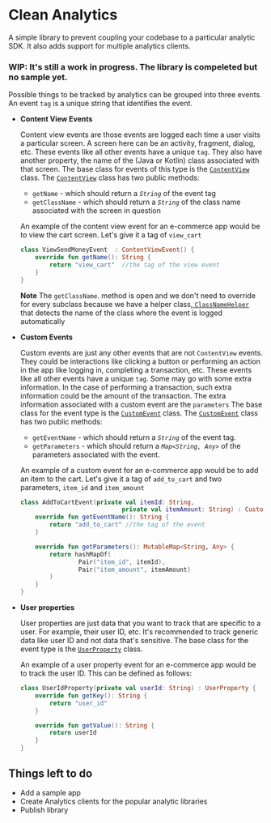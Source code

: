 # Clean Analytics

A simple library to prevent coupling your codebase to a particular analytic SDK. It also adds support for multiple analytics clients.

### WIP: It's still a work in progress. The library is compeleted but no sample yet. 

Possible things to be tracked by analytics can be grouped into three events. An event `tag` is a unique string that identifies the event.

- **Content View Events**

    Content view events are those events are logged each time a user visits a particular screen. A screen here can be an activity, fragment, dialog, etc. These events like all other events have a unique `tag`. They also have another property, the name of the (Java or Kotlin) class associated with that screen. The base class for events of this type is the  [`ContentView`](https://github.com/KryptKode/CleanAnalytics/blob/master/analytics/src/main/java/com/kryptkode/analytics/ContentViewEvent.kt) class.
    The [`ContentView`](https://github.com/KryptKode/CleanAnalytics/blob/master/analytics/src/main/java/com/kryptkode/analytics/ContentViewEvent.kt) class has two public methods:

    - `getName`  - which should return a *`String`* of the event tag
    - `getClassName` - which should return a *`String`* of the class name associated with the screen in question

    An example of the content view event for an e-commerce app would be to view the cart screen. Let's give it  a tag of  `view_cart`

    ```kotlin
    class ViewSendMoneyEvent  : ContentViewEvent() {
        override fun getName(): String {
            return "view_cart"  //the tag of the view event
        }
    }
    ```

    **Note**
    The `getClassName`. method is open and we don't need to override for every subclass because we have a helper class[, `ClassNameHelper`](https://github.com/KryptKode/CleanAnalytics/blob/master/analytics/src/main/java/com/kryptkode/analytics/ClassNameHelper.kt)  that detects the name of the class where the event is logged automatically

- **Custom Events**

    Custom events are just any other events that are not `ContentView` events. They could be interactions like clicking a button or performing an action in the app like logging in, completing a transaction, etc. These events like all other events have a unique `tag`. Some may go with some extra information. In the case of performing a transaction, such extra information could be the amount of the transaction. The extra information associated with a custom event are the `parameters` The base class for the event type is the [`CustomEvent`](https://github.com/KryptKode/CleanAnalytics/blob/master/analytics/src/main/java/com/kryptkode/analytics/CustomEvent.kt) class.
    The [`CustomEvent`](https://github.com/KryptKode/CleanAnalytics/blob/master/analytics/src/main/java/com/kryptkode/analytics/CustomEvent.kt) class has two public methods:

    - `getEventName` -  which should return a *`String`* of the event tag.
    - `getParameters` - which should return a *`Map<String, Any>`* of the parameters associated with the event.

    An example of a custom event for an e-commerce app would be to add an item to the cart. Let's give it a tag of `add_to_cart` and two parameters, `item_id` and `item_amount`

    ```kotlin
    class AddToCartEvent(private val itemId: String,
                                private val itemAmount: String) : CustomEvent() {
        override fun getEventName(): String {
            return "add_to_cart" //the tag of the event
        }

        override fun getParameters(): MutableMap<String, Any> {
            return hashMapOf(
                    Pair("item_id", itemId),
                    Pair("item_amount", itemAmount)
            )
        }
    }
    ```

- **User properties**

    User properties are just data that you want to track that are specific to a user. For example, their user ID, etc.  It's recommended to track generic data like user ID and not data that's sensitive.  The base class for the event type is the [`UserProperty`](https://github.com/KryptKode/CleanAnalytics/blob/master/analytics/src/main/java/com/kryptkode/analytics/UserProperty.kt) class.

    An example of a user property event for an e-commerce app would be to track the user ID. This can be defined as follows:

    ```kotlin
    class UserIdProperty(private val userId: String) : UserProperty {
        override fun getKey(): String {
            return "user_id"
        }

        override fun getValue(): String {
            return userId
        }
    }
    ```

## Things left to do
- Add a sample app
- Create Analytics clients for the popular analytic libraries
- Publish library
